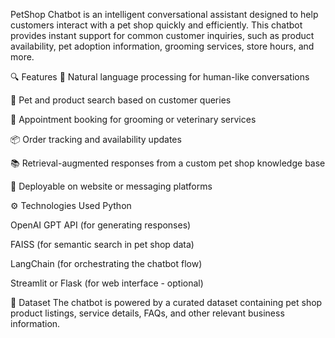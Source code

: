 PetShop Chatbot is an intelligent conversational assistant designed to help customers interact with a pet shop quickly and efficiently. This chatbot provides instant support for common customer inquiries, such as product availability, pet adoption information, grooming services, store hours, and more.

🔍 Features
🔄 Natural language processing for human-like conversations

🐶 Pet and product search based on customer queries

📅 Appointment booking for grooming or veterinary services

📦 Order tracking and availability updates

📚 Retrieval-augmented responses from a custom pet shop knowledge base

💬 Deployable on website or messaging platforms

⚙️ Technologies Used
Python

OpenAI GPT API (for generating responses)

FAISS (for semantic search in pet shop data)

LangChain (for orchestrating the chatbot flow)

Streamlit or Flask (for web interface - optional)

📁 Dataset
The chatbot is powered by a curated dataset containing pet shop product listings, service details, FAQs, and other relevant business information.

